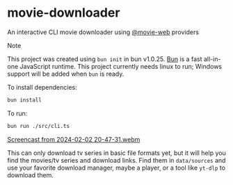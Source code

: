 # movie-downloader

An interactive CLI movie downloader using [@movie-web](https://github.com/movie-web) providers

> [!NOTE]
> This project was created using `bun init` in bun v1.0.25.
> [Bun](https://bun.sh) is a fast all-in-one JavaScript runtime.
> This project currently needs linux to run; Windows support will be added when
> `bun` is ready.

To install dependencies:

```bash
bun install
```

To run:

```bash
bun run ./src/cli.ts
```

[Screencast from 2024-02-02 20-47-31.webm](https://github.com/umstek/movie-downloader/assets/7861481/f73818e7-f115-45dc-8724-6780f9c3925b)

This can only download tv series in basic file formats yet, but it will help
you find the movies/tv series and download links. Find them in `data/sources`
and use your favorite download manager, maybe a player, or a tool like `yt-dlp`
to download them.
